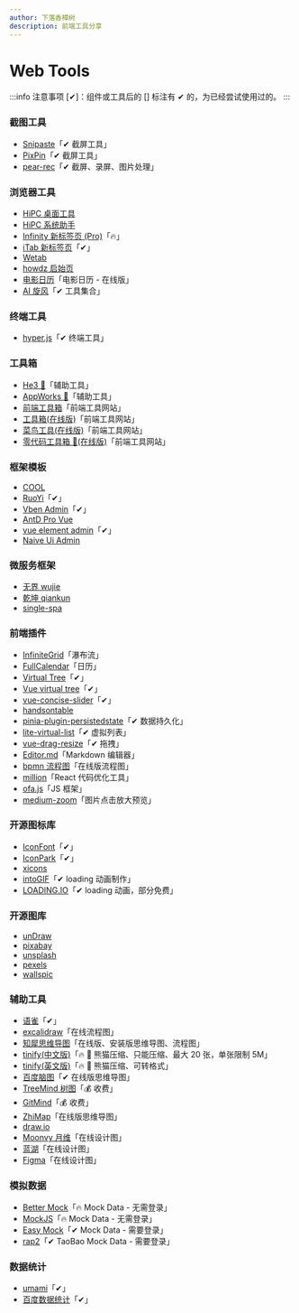 ```yaml
---
author: 下落香樟树
description: 前端工具分享
---
```


# Web Tools

:::info 注意事项
[✔]：组件或工具后的 [] 标注有 ✔ 的，为已经尝试使用过的。
:::

### 截图工具

-   [Snipaste](https://zh.snipaste.com/index.html)「✔ 截屏工具」
-   [PixPin](https://pixpinapp.com/)「✔ 截屏工具」
-   [pear-rec](https://027xiguapi.github.io/pear-rec/)「✔ 截屏、录屏、图片处理」

### 浏览器工具

-   [HiPC 桌面工具](https://www.haipc.cn)
-   [HiPC 系统助手](https://hipc.cn)
-   [Infinity 新标签页 (Pro)](https://www.infinitytab.com/)「🔥」
-   [iTab 新标签页](https://www.itab.link/)「✔」
-   [Wetab](https://www.wetab.link/zh/)
-   [howdz 启始页](https://www.howdz.xyz/)
-   [电影日历](https://www.cikeee.com/)「电影日历 - 在线版」
-   [AI 旋风](https://www.aixuanfeng.com/)「✔ 工具集合」

### 终端工具

-   [hyper.js](https://hyper.is/)「✔ 终端工具」

### 工具箱

-   [He3 🔨](https://he3.app/zh/)「辅助工具」
-   [AppWorks 🔨](https://apptools.gitee.io/)「辅助工具」
-   [前端工具箱](https://nankart.cn/)「前端工具网站」
-   [工具箱(在线版)](https://www.awesome-sites.top/)「前端工具网站」
-   [菜鸟工具(在线版)](https://c.runoob.com/)「前端工具网站」
-   [零代码工具箱 🧰(在线版)](https://www.lingdaima.com/)「前端工具网站」

### 框架模板

-   [COOL](https://cool-js.com/)
-   [RuoYi](https://ruoyi.vip/)「✔」
-   [Vben Admin](https://doc.vvbin.cn/)「✔」
-   [AntD Pro Vue](https://pro.antdv.com/)
-   [vue element admin](https://panjiachen.github.io/vue-element-admin-site/zh/)「✔」
-   [Naive Ui Admin](https://docs.naiveadmin.com/)

### 微服务框架

-   [无界 wujie](https://wujie-micro.github.io/doc/)
-   [乾坤 qiankun](https://qiankun.umijs.org/zh)
-   [single-spa](https://zh-hans.single-spa.js.org/)

### 前端插件

-   [InfiniteGrid](https://naver.github.io/egjs-infinitegrid/)「瀑布流」
-   [FullCalendar](https://fullcalendar.io/)「日历」
-   [Virtual Tree](https://sangtian152.github.io/virtual-tree/)「✔」
-   [Vue virtual tree](https://lychub.github.io/ysx-library/docs/tree/)「✔」
-   [vue-concise-slider](https://warpcgd.github.io/vue-concise-slider/)「✔」
-   [handsontable](https://handsontable.com/docs/javascript-data-grid/)
-   [pinia-plugin-persistedstate](https://prazdevs.github.io/pinia-plugin-persistedstate/zh/)「✔ 数据持久化」
-   [lite-virtual-list](https://wensiyuanseven.github.io/lite-virtual-list/)「✔ 虚拟列表」
-   [vue-drag-resize](https://kirillmurashov.com/vue-drag-resize/)「✔ 拖拽」
-   [Editor.md](https://pandao.github.io/editor.md/index.html)「Markdown 编辑器」
-   [bpmn 流程图](https://bpmn.io/)「在线版流程图」
-   [million](https://million.dev/)「React 代码优化工具」
-   [ofa.js](https://ofajs.com/cn/index.html)「JS 框架」
-   [medium-zoom](https://medium-zoom.francoischalifour.com)「图片点击放大预览」

### 开源图标库

-   [IconFont](https://www.iconfont.cn/)「✔」
-   [IconPark](https://iconpark.oceanengine.com/home)「✔」
-   [xicons](https://www.xicons.org/#/zh-CN)
-   [intoGIF](https://www.intogif.com/)「✔ loading 动画制作」
-   [LOADING.IO](https://loading.io/)「✔ loading 动画，部分免费」

### 开源图库

-   [unDraw](https://undraw.co/)
-   [pixabay](https://pixabay.com/zh/)
-   [unsplash](https://unsplash.com/)
-   [pexels](https://www.pexels.com/zh-cn/)
-   [wallspic](https://wallspic.com/cn)

### 辅助工具

-   [语雀](https://www.yuque.com/)「✔」
-   [excalidraw](https://excalidraw.com/)「在线流程图」
-   [知犀思维导图](https://www.zhixi.com/)「在线版、安装版思维导图、流程图」
-   [tinify(中文版)](https://tinify.cn/)「🔥 🐼 熊猫压缩、只能压缩、最大 20 张，单张限制 5M」
-   [tinify(英文版)](https://tinypng.com/)「🔥 🐼 熊猫压缩、可转格式」
-   [百度脑图](https://naotu.baidu.com/)「✔ 在线版思维导图」
-   [TreeMind 树图](https://shutu.cn/)「💰 收费」
-   [GitMind](https://gitmind.cn/)「💰 收费」
-   [ZhiMap](https://zhimap.com/)「在线版思维导图」
-   [draw.io](https://www.drawio.com/)
-   [Moonvy 月维](https://moonvy.com/)「在线设计图」
-   [蓝湖](https://lanhuapp.com/)「在线设计图」
-   [Figma](https://www.figma.com/)「在线设计图」

### 模拟数据

-   [Better Mock](https://lavyun.gitee.io/better-mock/)「🔥 Mock Data - 无需登录」
-   [MockJS](http://mockjs.com/)「🔥 Mock Data - 无需登录」
-   [Easy Mock](https://mock.presstime.cn/login)「✔ Mock Data - 需要登录」
-   [rap2](http://rap2.taobao.org/)「✔ TaoBao Mock Data - 需要登录」

### 数据统计

-   [umami](https://umami.is/)「✔」
-   [百度数据统计](https://tongji.baidu.com/)「✔」
